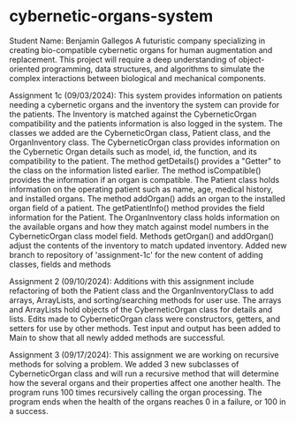 # cybernetic-organs-system
Student Name: Benjamin Gallegos
A futuristic company specializing in creating bio-compatible cybernetic organs for human augmentation and replacement. This project will require a deep understanding of object-oriented programming, data structures, and algorithms to simulate the complex interactions between biological and mechanical components.

Assignment 1c (09/03/2024): This system provides information on patients needing a cybernetic organs and the inventory the system can provide for the patients. The Inventory is matched against the CyberneticOrgan compatibility and the patients information is also logged in the system.
The classes we added are the CyberneticOrgan class, Patient class, and the OrganInventory class. 
The CyberneticOrgan class provides information on the Cybernetic Organ details such as model, id, the function, and its compatibility to the patient. The method getDetails() provides a "Getter" to the class on the information listed earlier. The method isCompatible() provides the information if an organ is compatible.
The Patient class holds information on the operating patient such as name, age, medical history, and installed organs. The method addOrgan() adds an organ to the installed organ field of a patient. The getPatientInfo() method provides the field information for the Patient.
The OrganInventory class holds information on the available organs and how they match against model numbers in the CyberneticOrgan class model field. Methods getOrgan() and addOrgan() adjust the contents of the inventory to match updated inventory.
Added new branch to repository of 'assignment-1c' for the new content of adding classes, fields and methods

Assignment 2 (09/10/2024): Additions with this assignment include refactoring of both the Patient class and the OrganInventoryClass to add arrays, ArrayLists, and sorting/searching methods for user use. The arrays and ArrayLists hold objects of the CyberneticOrgan class for details and lists. Edits made to CyberneticOrgan class were constructors, getters, and setters for use by other methods. Test input and output has been added to Main to show that all newly added methods are successful. 

Assignment 3 (09/17/2024): This assignment we are working on recursive methods for solving a problem. We added 3 new subclasses of CyberneticOrgan class and will run a recursive method that will determine how the several organs and their properties affect one another health. The program runs 100 times recursively calling the organ processing. The program ends when the health of the organs reaches 0 in a failure, or 100 in a success.